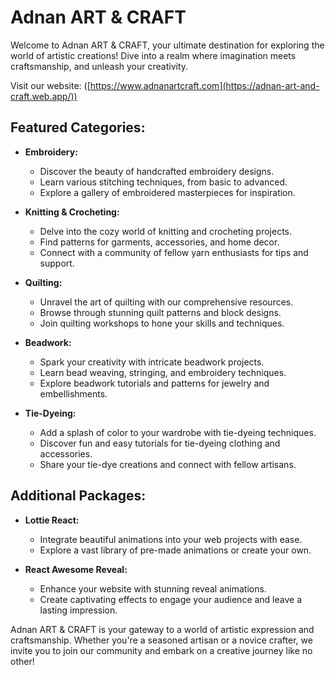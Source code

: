# Adnan ART & CRAFT

Welcome to Adnan ART & CRAFT, your ultimate destination for exploring the world of artistic creations! Dive into a realm where imagination meets craftsmanship, and unleash your creativity.

Visit our website: ([https://www.adnanartcraft.com](https://adnan-art-and-craft.web.app/))

## Featured Categories:

- **Embroidery:**
  - Discover the beauty of handcrafted embroidery designs.
  - Learn various stitching techniques, from basic to advanced.
  - Explore a gallery of embroidered masterpieces for inspiration.

- **Knitting & Crocheting:**
  - Delve into the cozy world of knitting and crocheting projects.
  - Find patterns for garments, accessories, and home decor.
  - Connect with a community of fellow yarn enthusiasts for tips and support.

- **Quilting:**
  - Unravel the art of quilting with our comprehensive resources.
  - Browse through stunning quilt patterns and block designs.
  - Join quilting workshops to hone your skills and techniques.

- **Beadwork:**
  - Spark your creativity with intricate beadwork projects.
  - Learn bead weaving, stringing, and embroidery techniques.
  - Explore beadwork tutorials and patterns for jewelry and embellishments.

- **Tie-Dyeing:**
  - Add a splash of color to your wardrobe with tie-dyeing techniques.
  - Discover fun and easy tutorials for tie-dyeing clothing and accessories.
  - Share your tie-dye creations and connect with fellow artisans.

## Additional Packages:

- **Lottie React:**
  - Integrate beautiful animations into your web projects with ease.
  - Explore a vast library of pre-made animations or create your own.

- **React Awesome Reveal:**
  - Enhance your website with stunning reveal animations.
  - Create captivating effects to engage your audience and leave a lasting impression.

Adnan ART & CRAFT is your gateway to a world of artistic expression and craftsmanship. Whether you're a seasoned artisan or a novice crafter, we invite you to join our community and embark on a creative journey like no other!

